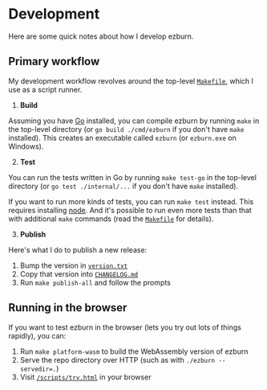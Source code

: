 # Development

Here are some quick notes about how I develop ezburn.

## Primary workflow

My development workflow revolves around the top-level [`Makefile`](../Makefile), which I use as a script runner.

1. **Build**

Assuming you have [Go](https://go.dev/) installed, you can compile ezburn by running `make` in the top-level directory (or `go build ./cmd/ezburn` if you don't have `make` installed). This creates an executable called `ezburn` (or `ezburn.exe` on Windows).

2. **Test**

You can run the tests written in Go by running `make test-go` in the top-level directory (or `go test ./internal/...` if you don't have `make` installed).

If you want to run more kinds of tests, you can run `make test` instead. This requires installing [node](https://nodejs.org/). And it's possible to run even more tests than that with additional `make` commands (read the [`Makefile`](../Makefile) for details).

3. **Publish**

Here's what I do to publish a new release:

1. Bump the version in [`version.txt`](../version.txt)
2. Copy that version into [`CHANGELOG.md`](../CHANGELOG.md)
3. Run `make publish-all` and follow the prompts

## Running in the browser

If you want to test ezburn in the browser (lets you try out lots of things rapidly), you can:

1. Run `make platform-wasm` to build the WebAssembly version of ezburn
2. Serve the repo directory over HTTP (such as with `./ezburn --servedir=.`)
3. Visit [`/scripts/try.html`](../scripts/try.html) in your browser
